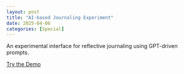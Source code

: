 ```yaml
---
layout: post
title: "AI-based Journaling Experiment"
date: 2025-04-06
categories: [Special]
---
```



An experimental interface for reflective journaling using GPT-driven prompts.

<a class="btn btn--tertiary" href="#">Try the Demo</a>

